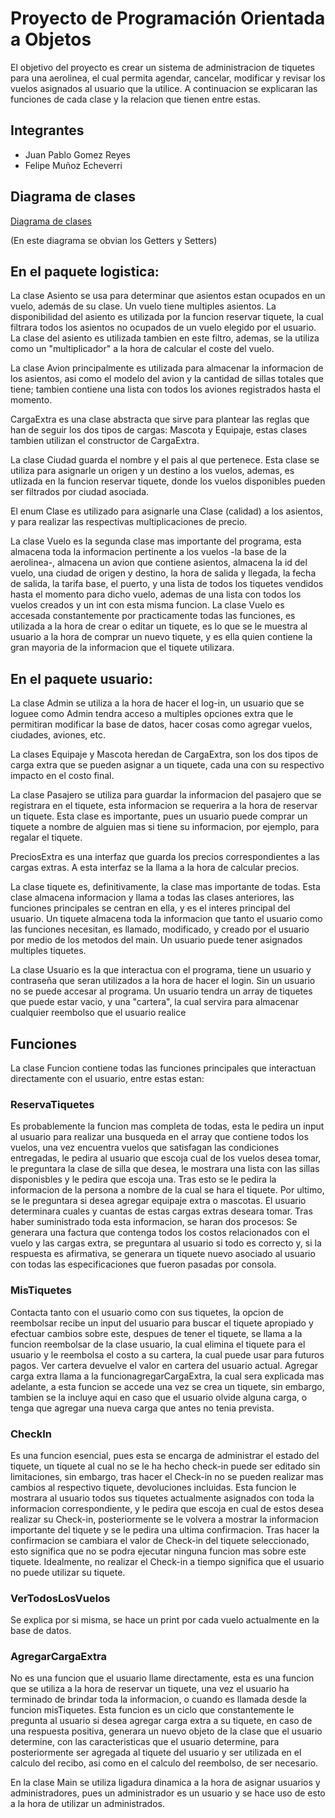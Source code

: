 
# Proyecto de Programación Orientada a Objetos
El objetivo del proyecto es crear un sistema de administracion de tiquetes para una aerolinea,
el cual permita agendar, cancelar, modificar y revisar los vuelos asignados al usuario que la
utilice. A continuacion se explicaran las funciones de cada clase y la relacion que tienen entre
estas.

## Integrantes
- Juan Pablo Gomez Reyes
- Felipe Muñoz Echeverri
  
## Diagrama de clases
[Diagrama de clases](https://app.genmymodel.com/api/projects/_ilWKYCTREe2TQ77rRj9fOQ/diagrams/_ilWKYyTREe2TQ77rRj9fOQ/svg)

(En este diagrama se obvian los Getters y Setters)

## En el paquete logistica:

La clase Asiento se usa para determinar que asientos estan ocupados en un vuelo, además de su clase.
Un vuelo tiene multiples asientos. La disponibilidad del asiento es utilizada por la funcion reservar
tiquete, la cual filtrara todos los asientos no ocupados de un vuelo elegido por el usuario. La clase
del asiento es utilizada tambien en este filtro, ademas, se la utiliza como un "multiplicador" a la hora
de calcular el coste del vuelo.

La clase Avion principalmente es utilizada para almacenar la informacion de los asientos, asi como el
modelo del avion y la cantidad de sillas totales que tiene; tambien contiene una lista con todos los 
aviones registrados hasta el momento.

CargaExtra es una clase abstracta que sirve para plantear las reglas que han de seguir los dos tipos de 
cargas: Mascota y Equipaje, estas clases tambien utilizan el constructor de CargaExtra.

La clase Ciudad guarda el nombre y el pais al que pertenece. Esta clase se utiliza para asignarle un 
origen y un destino a los vuelos, ademas, es utlizada en la funcion reservar tiquete, donde los vuelos
disponibles pueden ser filtrados por ciudad asociada.

El enum Clase es utilizado para asignarle una Clase (calidad) a los asientos, y para realizar las
respectivas multiplicaciones de precio.

La clase Vuelo es la segunda clase mas importante del programa, esta almacena toda la informacion
pertinente a los vuelos -la base de la aerolinea-, almacena un avion que contiene asientos,
almacena la id del vuelo, una ciudad de origen y destino, la hora de salida y llegada, la fecha de
salida, la tarifa base, el puerto, y una lista de todos los tiquetes vendidos hasta el momento para
dicho vuelo, ademas de una lista con todos los vuelos creados y un int con esta misma funcion.
La clase Vuelo es accesada constantemente por practicamente todas las funciones, es utilizada a la hora
de crear o editar un tiquete, es lo que se le muestra al usuario a la hora de comprar un nuevo tiquete,
y es ella quien contiene la gran mayoria de la informacion que el tiquete utilizara.

## En el paquete usuario:

La clase Admin se utiliza a la hora de hacer el log-in, un usuario que se loguee como Admin tendra
acceso a multiples opciones extra que le permitiran modificar la base de datos, hacer cosas como
agregar vuelos, ciudades, aviones, etc.

La clases Equipaje y Mascota heredan de CargaExtra, son los dos tipos de carga extra que se pueden asignar
a un tiquete, cada una con su respectivo impacto en el costo final.

La clase Pasajero se utiliza para guardar la informacion del pasajero que se registrara en el tiquete,
esta informacion se requerira a la hora de reservar un tiquete. Esta clase es importante, pues un
usuario puede comprar un tiquete a nombre de alguien mas si tiene su informacion, por ejemplo, para
regalar el tiquete.

PreciosExtra es una interfaz que guarda los precios correspondientes a las cargas extras. A esta
interfaz se la llama a la hora de calcular precios.

La clase tiquete es, definitivamente, la clase mas importante de todas. Esta clase almacena informacion
y llama a todas las clases anteriores, las funciones principales se centran en ella, y es el interes
principal del usuario. Un tiquete almacena toda la informacion que tanto el usuario como las funciones
necesitan, es llamado, modificado, y creado por el usuario por medio de los metodos del main. Un usuario
puede tener asignados multiples tiquetes.

La clase Usuario es la que interactua con el programa, tiene un usuario y contraseña que
seran utilizados a la hora de hacer el login. Sin un usuario no se puede accesar al programa. Un usuario
tendra un array de tiquetes que puede estar vacio, y una "cartera", la cual servira para almacenar cualquier
reembolso que el usuario realice

## Funciones

La clase Funcion contiene todas las funciones principales que interactuan directamente con el usuario,
entre estas estan:

### ReservaTiquetes 
Es probablemente la funcion mas completa de todas, esta le pedira un input al usuario
para realizar una busqueda en el array que contiene todos los vuelos, una vez encuentra vuelos que
satisfagan las condiciones entregadas, le pedira al usuario que escoja cual de los vuelos desea tomar,
le preguntara la clase de silla que desea, le mostrara una lista con las sillas disponisbles y le pedira
que escoja una. Tras esto se le pedira la informacion de la persona a nombre de la cual se hara 
el tiquete. Por ultimo, se le preguntara si desea agregar equipaje extra o mascotas. El usuario
determinara cuales y cuantas de estas cargas extras deseara tomar. Tras haber suministrado toda esta
informacion, se haran dos procesos: Se generara una factura que contenga todos los costos 
relacionados con el vuelo y las cargas extra, se preguntara al usuario si todo es correcto y, 
si la respuesta es afirmativa, se generara un tiquete nuevo asociado al usuario con todas las
especificaciones que fueron pasadas por consola.

### MisTiquetes 
Contacta tanto con el usuario como con sus tiquetes, la opcion de reembolsar recibe
un input del usuario para buscar el tiquete apropiado y efectuar cambios sobre este, despues de
tener el tiquete, se llama a la funcion reembolsar de la clase usuario, la cual elimina el 
tiquete para el usuario y le reembolsa el costo a su cartera, la cual puede usar para futuros pagos.
Ver cartera devuelve el valor en cartera del usuario actual.
Agregar carga extra llama a la funcionagregarCargaExtra, la cual sera explicada mas adelante, 
a esta funcion se accede una vez se crea un tiquete, sin embargo, tambien se la incluye aqui en caso
que el usuario olvide alguna carga, o tenga que agregar una nueva carga que antes no tenia prevista.

### CheckIn 
Es una funcion esencial, pues esta se encarga de administrar el estado del tiquete,
un tiquete al cual no se le ha hecho check-in puede ser editado sin limitaciones, sin embargo,
tras hacer el Check-in no se pueden realizar mas cambios al respectivo tiquete, devoluciones
incluidas. Esta funcion le mostrara al usuario todos sus tiquetes actualmente asignados con toda la
informacion correspondiente, y le pedira que escoja en cual de estos desea realizar su
Check-in, posteriormente se le volvera a mostrar la informacion importante del tiquete y se
le pedira una ultima confirmacion. Tras hacer la confirmacion se cambiara el valor de Check-in
del tiquete seleccionado, esto significa que no se podra ejecutar ninguna funcion mas sobre este tiquete.
Idealmente, no realizar el Check-in a tiempo significa que el usuario no puede utilizar su tiquete.

### VerTodosLosVuelos 
Se explica por si misma, se hace un print por cada vuelo actualmente en la
base de datos.

### AgregarCargaExtra 
No es una funcion que el usuario llame directamente, esta es una funcion que
se utiliza a la hora de reservar un tiquete, una vez el usuario ha terminado de brindar toda la informacion,
o cuando es llamada desde la funcion misTiquetes.
Esta funcion es un ciclo que constantemente le pregunta al usuario si desea agregar carga extra
a su tiquete, en caso de una respuesta positiva, generara un nuevo objeto de la clase que el
usuario determine, con las caracteristicas que el usuario determine, para posteriormente ser agregada
al tiquete del usuario y ser utilizada en el calculo del recibo, asi como en el calculo del reembolso,
de ser necesario.

En la clase Main se utiliza ligadura dinamica a la hora de asignar usuarios y administradores,
pues un administrador es un usuario y se hace uso de esto a la hora de utilizar un administrados.